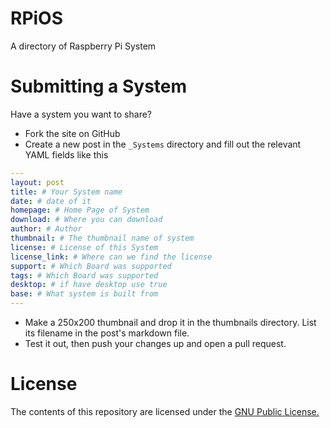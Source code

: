 # RPiOS

A directory of Raspberry Pi System

# Submitting a System

Have a system you want to share?

* Fork the site on GitHub
* Create a new post in the `_Systems` directory and fill out the relevant YAML fields like this

```yaml
---
layout: post
title: # Your System name
date: # date of it
homepage: # Home Page of System
download: # Where you can download
author: # Author
thumbnail: # The thumbnail name of system
license: # License of this System
license_link: # Where can we find the license
support: # Which Board was supported
tags: # Which Board was supported
desktop: # if have desktop use true
base: # What system is built from
---
```


* Make a 250x200 thumbnail and drop it in the thumbnails directory. List its filename in the post's markdown file.
* Test it out, then push your changes up and open a pull request.

# License

The contents of this repository are licensed under the [GNU Public License.](http://www.gnu.org/licenses/gpl-3.0.html)